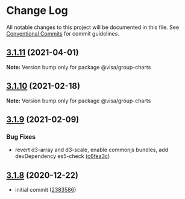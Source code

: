 # Change Log

All notable changes to this project will be documented in this file.
See [Conventional Commits](https://conventionalcommits.org) for commit guidelines.

## [3.1.11](https://github.com/visa/visa-chart-components/compare/@visa/group-charts@3.1.9...@visa/group-charts@3.1.11) (2021-04-01)

**Note:** Version bump only for package @visa/group-charts





## [3.1.10](https://github.com/visa/visa-chart-components/compare/@visa/group-charts@3.1.9...@visa/group-charts@3.1.10) (2021-02-18)

**Note:** Version bump only for package @visa/group-charts

## [3.1.9](https://github.com/visa/visa-chart-components/compare/@visa/group-charts@3.1.8...@visa/group-charts@3.1.9) (2021-02-09)

### Bug Fixes

- revert d3-array and d3-scale, enable commonjs bundles, add devDependency es5-check ([c6fea3c](https://github.com/visa/visa-chart-components/commit/c6fea3c601dfc4650b52996721ead03a1b363e2b))

## [3.1.8](https://github.com/visa/visa-chart-components/tree/%40visa/group-charts%403.1.8) (2020-12-22)

- initial commit ([2383586](https://github.com/visa/visa-chart-components/commit/238358698bb59b8f20f424eeedc7235f51e02037))
